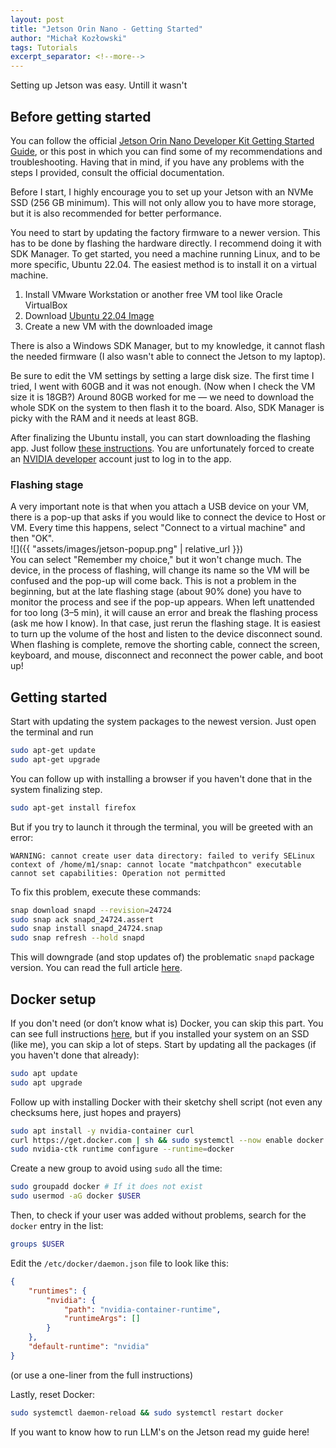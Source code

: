 ```yaml
---
layout: post
title: "Jetson Orin Nano - Getting Started"
author: "Michał Kozłowski"
tags: Tutorials
excerpt_separator: <!--more-->
---
```


Setting up Jetson was easy. Untill it wasn't <!--more-->

## Before getting started
You can follow the official [Jetson Orin Nano Developer Kit Getting Started Guide](https://developer.nvidia.com/embedded/learn/get-started-jetson-orin-nano-devkit#firmware), or this post in which you can find some of my recommendations and troubleshooting. Having that in mind, if you have any problems with the steps I provided, consult the official documentation.

Before I start, I highly encourage you to set up your Jetson with an NVMe SSD (256 GB minimum). This will not only allow you to have more storage, but it is also recommended for better performance.

You need to start by updating the factory firmware to a newer version. This has to be done by flashing the hardware directly. I recommend doing it with SDK Manager. To get started, you need a machine running Linux, and to be more specific, Ubuntu 22.04. The easiest method is to install it on a virtual machine.  
1. Install VMware Workstation or another free VM tool like Oracle VirtualBox  
2. Download [Ubuntu 22.04 Image](https://www.releases.ubuntu.com/22.04/)  
3. Create a new VM with the downloaded image  

There is also a Windows SDK Manager, but to my knowledge, it cannot flash the needed firmware (I also wasn't able to connect the Jetson to my laptop).

Be sure to edit the VM settings by setting a large disk size. The first time I tried, I went with 60GB and it was not enough. (Now when I check the VM size it is 18GB?) Around 80GB worked for me — we need to download the whole SDK on the system to then flash it to the board. Also, SDK Manager is picky with the RAM and it needs at least 8GB.

After finalizing the Ubuntu install, you can start downloading the flashing app. Just follow [these instructions](https://www.jetson-ai-lab.com/initial_setup_jon_sdkm.html#__tabbed_1_1). You are unfortunately forced to create an [NVIDIA developer](https://developer.nvidia.com/login) account just to log in to the app.
### Flashing stage
A very important note is that when you attach a USB device on your VM, there is a pop-up that asks if you would like to connect the device to Host or VM. Every time this happens, select "Connect to a virtual machine" and then "OK".  
![]({{ "assets/images/jetson-popup.png" | relative_url }})  
You can select "Remember my choice," but it won't change much. The device, in the process of flashing, will change its name so the VM will be confused and the pop-up will come back. This is not a problem in the beginning, but at the late flashing stage (about 90% done) you have to monitor the process and see if the pop-up appears. When left unattended for too long (3–5 min), it will cause an error and break the flashing process (ask me how I know). In that case, just rerun the flashing stage. It is easiest to turn up the volume of the host and listen to the device disconnect sound. When flashing is complete, remove the shorting cable, connect the screen, keyboard, and mouse, disconnect and reconnect the power cable, and boot up!

## Getting started
Start with updating the system packages to the newest version. Just open the terminal and run  
```bash
sudo apt-get update  
sudo apt-get upgrade
```
You can follow up with installing a browser if you haven't done that in the system finalizing step.  
```bash
sudo apt-get install firefox
```

But if you try to launch it through the terminal, you will be greeted with an error:  
```text
WARNING: cannot create user data directory: failed to verify SELinux context of /home/m1/snap: cannot locate "matchpathcon" executable
cannot set capabilities: Operation not permitted
```

To fix this problem, execute these commands:  
```bash
snap download snapd --revision=24724
sudo snap ack snapd_24724.assert
sudo snap install snapd_24724.snap
sudo snap refresh --hold snapd
```
This will downgrade (and stop updates of) the problematic `snapd` package version. You can read the full article [here](https://jetsonhacks.com/2025/07/12/why-chromium-suddenly-broke-on-jetson-orin-and-how-to-bring-it-back/).

## Docker setup
If you don't need (or don’t know what is) Docker, you can skip this part. You can see full instructions [here](https://www.jetson-ai-lab.com/tips_ssd-docker.html), but if you installed your system on an SSD (like me), you can skip a lot of steps. Start by updating all the packages (if you haven't done that already):  
```bash
sudo apt update
sudo apt upgrade
```

Follow up with installing Docker with their sketchy shell script (not even any checksums here, just hopes and prayers)  
```bash
sudo apt install -y nvidia-container curl
curl https://get.docker.com | sh && sudo systemctl --now enable docker
sudo nvidia-ctk runtime configure --runtime=docker
```

Create a new group to avoid using `sudo` all the time:  
```bash
sudo groupadd docker # If it does not exist
sudo usermod -aG docker $USER
```

Then, to check if your user was added without problems, search for the `docker` entry in the list:  
```bash
groups $USER
```

Edit the `/etc/docker/daemon.json` file to look like this: 
```json
{
    "runtimes": {
        "nvidia": {
            "path": "nvidia-container-runtime",
            "runtimeArgs": []
        }
    },
    "default-runtime": "nvidia"
}
```
(or use a one-liner from the full instructions)

Lastly, reset Docker:  
```bash
sudo systemctl daemon-reload && sudo systemctl restart docker
```

If you want to know how to run LLM's on the Jetson read my guide here!